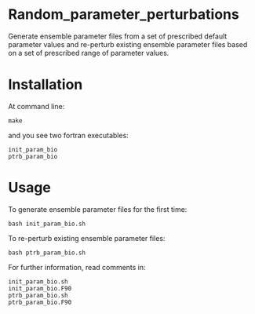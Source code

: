 # Random_parameter_perturbations

Generate ensemble parameter files from a set of prescribed default parameter values and re-perturb existing ensemble parameter files based on a set of prescribed range of parameter values.

# Installation

At command line:

```
make
```

and you see two fortran executables:

```
init_param_bio
ptrb_param_bio
```

# Usage

To generate ensemble parameter files for the first time:

```
bash init_param_bio.sh
```

To re-perturb existing ensemble parameter files:

```
bash ptrb_param_bio.sh
```

For further information, read comments in:

```
init_param_bio.sh
init_param_bio.F90
ptrb_param_bio.sh
ptrb_param_bio.F90
```

